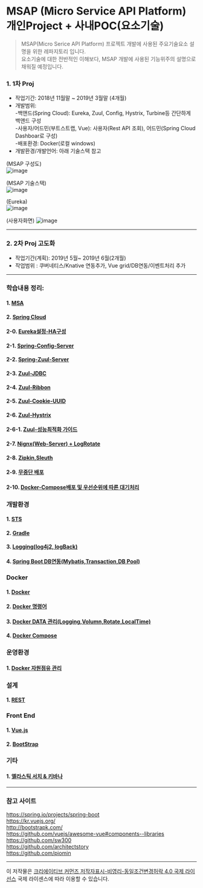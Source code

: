 # MSAP (Micro Service API Platform) 개인Project + 사내POC(요소기술)

> MSAP(Micro Serice API Platform) 프로젝트 개발에 사용된 주요기술요소 설명을 위한 레파지토리 입니다.  
> 요소기술에 대한 전반적인 이해보다, MSAP 개발에 사용된 기능위주의 설명으로 채워질 예정입니다.  
  
### 1. 1차 Proj  
 * 작업기간: 2018년 11월말 ~ 2019년 3월말 (4개월)  
 * 개발범위:   
   -백앤드(Spring Cloud): Eureka, Zuul, Config, Hystrix, Turbine등 간단하게 백앤드 구성  
   -사용자/어드민(부트스트랩, Vue): 사용자(Rest API 조회), 어드민(Spring Cloud Dashboar로 구성)   
   -배포환경: Docker(로컬 windows)  
 * 개발환경/개발언어: 아래 기술스택 참고  

(MSAP 구성도)  
![image](https://user-images.githubusercontent.com/45334819/54955639-33d59b80-4f91-11e9-9d63-db9609926fac.png)

(MSAP 기술스택)  
![image](https://user-images.githubusercontent.com/45334819/56145667-add0d180-5fdf-11e9-9bde-02316c7ca5ef.png)
  
(Eureka)  
![image](https://user-images.githubusercontent.com/45334819/54955752-8a42da00-4f91-11e9-8d20-554f359bd8b9.png)  

(사용자화면)
![image](https://user-images.githubusercontent.com/45334819/54955810-b5c5c480-4f91-11e9-8e47-4385968d53e1.png)

<hr>
  
### 2. 2차 Proj 고도화  
 * 작업기간(계획): 2019년 5월~ 2019년 6월(2개월)  
 * 작업범위 : 쿠버네티스/Knative 연동추가, Vue grid/DB연동/이벤트처리 추가  
  
<hr />

### 학습내용 정리:

#### 1. [MSA](https://github.com/jukyellow/msapdoc/blob/master/document/1_%EA%B0%9C%EC%9A%941_MSA.md "MSA")
#### 2. [Spring Cloud](https://github.com/jukyellow/Msap-Tech-Doc/blob/master/document/1_%EA%B0%9C%EC%9A%942_%EC%8A%A4%ED%94%84%EB%A7%81%ED%81%B4%EB%9D%BC%EC%9A%B0%EB%93%9C.md "Spring Cloud")
  #### 2-0. [Eureka설정-HA구성](https://github.com/jukyellow/msa-side-proj/blob/master/document/5_%EA%B5%AC%ED%98%841_Backend0_Eureka.md)  
  #### 2-1. [Spring-Config-Server](https://github.com/jukyellow/msa-side-proj/blob/master/document/5_SpringCloud/233_%ED%95%99%EC%8A%B5_%EC%8A%A4%ED%94%84%EB%A7%81%ED%81%B4%EB%9D%BC%EC%9A%B0%EB%93%9C_config%EC%84%9C%EB%B2%84.md "Spring-Config-Server")  
  #### 2-2. [Spring-Zuul-Server](https://github.com/jukyellow/msa-side-proj/blob/master/document/5_SpringCloud/232_%ED%95%99%EC%8A%B5_%EC%8A%A4%ED%94%84%EB%A7%81%ED%81%B4%EB%9D%BC%EC%9A%B0%EB%93%9C_zuul%EC%84%9C%EB%B2%84(gateway).md)  
  #### 2-3. [Zuul-JDBC](https://github.com/jukyellow/msa-side-proj/blob/master/document/5_%EA%B5%AC%ED%98%841_BackEnd1_Zuul-JDBC.md)  
  #### 2-4. [Zuul-Ribbon](https://github.com/jukyellow/msa-side-proj/blob/master/document/5_%EA%B5%AC%ED%98%841_Backend2_Zuul-Ribbon.md)
  #### 2-5. [Zuul-Cookie-UUID](https://github.com/jukyellow/msa-side-proj/blob/master/document/5_%EA%B5%AC%ED%98%841_Backend3_Zuul-Cookie.md)  
  #### 2-6. [Zuul-Hystrix](https://github.com/jukyellow/msa-side-proj/blob/master/document/5_%EA%B5%AC%ED%98%841_Backend4_Zuul_Hystrix.md)  
  #### 2-6-1. [Zuul-성능최적화 가이드](https://github.com/jukyellow/msa-side-proj/issues/22)  
  #### 2-7. [Nignx(Web-Server) + LogRotate](https://github.com/jukyellow/msa-side-proj/blob/master/document/5_%EA%B5%AC%ED%98%841_Backend8_Nginx%EC%84%9C%EB%B2%84_%EC%84%A4%EC%B9%98%EB%B0%8FPathch.md)  
  #### 2-8. [Zipkin,Sleuth](https://github.com/jukyellow/msa-side-proj/blob/master/document/5_%EA%B5%AC%ED%98%841_Backend5_Zipkin,Sleuth.md)
  #### 2-9. [무중단 배포](https://github.com/jukyellow/msa-side-proj/blob/master/document/5_%EA%B5%AC%ED%98%841_Backend7_%EB%AC%B4%EC%A4%91%EB%8B%A8%EB%B0%B0%ED%8F%AC.md)
  #### 2-10. [Docker-Compose배포 및 우선순위에 따른 대기처리](https://github.com/jukyellow/msa-side-proj/blob/master/document/5_%EA%B5%AC%ED%98%841_Backend9_%EB%B0%B0%ED%8F%AC%EB%8C%80%EA%B8%B0shell.md)
  
  

### 개발환경

#### 1. [STS](https://github.com/jukyellow/Msap-Tech-Doc/blob/master/document/2_%EA%B0%9C%EB%B0%9C%ED%99%98%EA%B2%BD1_STS.md "STS")
#### 2. [Gradle](https://github.com/jukyellow/Msap-Tech-Doc/blob/master/document/2_%EA%B0%9C%EB%B0%9C%ED%99%98%EA%B2%BD2_Gradle.md "Gradle")
#### 3. [Logging(log4j2, logBack)](https://github.com/jukyellow/msa-side-proj/blob/master/document/2_%EA%B0%9C%EB%B0%9C%ED%99%98%EA%B2%BD7_%EB%A1%9C%EA%B9%85(Log4j2,LogBack,Slf4j).md)
#### 4. [Spring Boot DB연동(Mybatis,Transaction,DB Pool)](https://github.com/jukyellow/msa-side-proj/blob/master/document/2_%EA%B0%9C%EB%B0%9C%ED%99%98%EA%B2%BD4_Mybatis.md)


### Docker  

#### 1. [Docker](https://github.com/jukyellow/Msap-Tech-Doc/blob/master/document/3_CICD1_%EB%8F%84%EC%BB%A4.md "Docker")
#### 2. [Docker 명령어](https://github.com/jukyellow/msa-side-proj/blob/master/document/3_CICD3_Docker_%EB%AA%85%EB%A0%B9%EC%96%B4%EB%AA%A8%EC%9D%8C.md)
#### 3. [Docker DATA 관리(Logging,Volumn,Rotate,LocalTime)](https://github.com/jukyellow/msa-side-proj/blob/master/document/3_CICD4_Docker_Data%EA%B4%80%EB%A6%AC.md)  
#### 4. [Docker Compose](https://github.com/jukyellow/msa-side-proj/blob/master/document/3_CICD5_Docker_compose.md)  

### 운영환경

#### 1. [Docker 자원점유 관리](https://github.com/jukyellow/msa-side-proj/blob/master/document/6_%EC%9A%B4%EC%98%81%ED%99%98%EA%B2%BD1_Docker%EB%AA%A8%EB%8B%88%ED%84%B0%EB%A7%81.md)


### 설계

#### 1. [REST](https://github.com/jukyellow/Msap-Tech-Doc/blob/master/document/4_%EC%84%A4%EA%B3%84_REST.md "REST")

### Front End

#### 1. [Vue.js](https://github.com/jukyellow/Msap-Tech-Doc/blob/master/document/5_%EA%B5%AC%ED%98%842_UI1_Vue.js.md "Vue.js")
#### 2. [BootStrap](https://github.com/jukyellow/Msap-Tech-Doc/blob/master/document/5_%EA%B5%AC%ED%98%842_UI2_%EB%B6%80%ED%8A%B8%EC%8A%A4%ED%8A%B8%EB%9E%A9.md "BootStrap")

### 기타  
#### 1. [엘라스틱 서치 & 키바나](https://github.com/jukyellow/msa-side-proj/blob/master/document/6_ElasticSearch/01.Elastic_Kibana_conn.md)


<hr />

### 참고 사이트

https://spring.io/projects/spring-boot  
https://kr.vuejs.org/  
http://bootstrapk.com/  
https://github.com/vuejs/awesome-vue#components--libraries  
https://github.com/sw300  
https://github.com/architectstory  
https://github.com/piomin  

<hr />

이 저작물은 [크리에이티브 커먼즈 저작자표시-비영리-동일조건변경허락 4.0 국제 라이선스](https://creativecommons.org/licenses/by-nc-sa/4.0/deed.ko/ "링크 제목 ") 국제 라이센스에 따라 이용할 수 있습니다.
